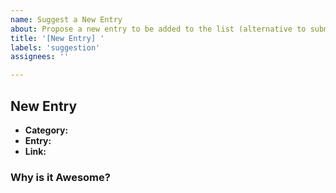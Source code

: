 ```yaml
---
name: Suggest a New Entry
about: Propose a new entry to be added to the list (alternative to submitting a PR)
title: '[New Entry] '
labels: 'suggestion'
assignees: ''

---
```


## New Entry

- **Category:** <!-- Name of the category where the entry should be added -->
- **Entry:** <!-- Name of the entry -->
- **Link:** <!-- Link to the entry -->


### Why is it Awesome?

<!-- One sentence about why this entry is awesome -->
